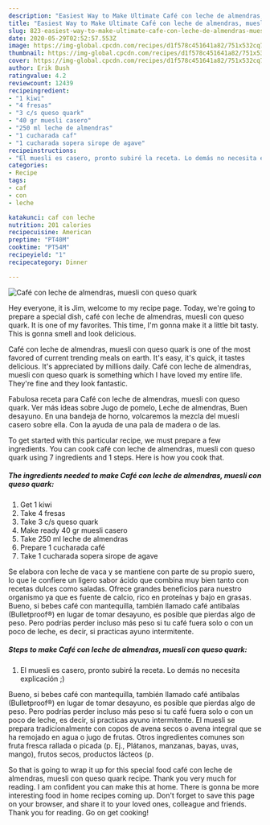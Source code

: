 ```yaml
---
description: "Easiest Way to Make Ultimate Café con leche de almendras, muesli con queso quark"
title: "Easiest Way to Make Ultimate Café con leche de almendras, muesli con queso quark"
slug: 823-easiest-way-to-make-ultimate-cafe-con-leche-de-almendras-muesli-con-queso-quark
date: 2020-05-29T02:52:57.553Z
image: https://img-global.cpcdn.com/recipes/d1f578c451641a82/751x532cq70/cafe-con-leche-de-almendras-muesli-con-queso-quark-foto-principal.jpg
thumbnail: https://img-global.cpcdn.com/recipes/d1f578c451641a82/751x532cq70/cafe-con-leche-de-almendras-muesli-con-queso-quark-foto-principal.jpg
cover: https://img-global.cpcdn.com/recipes/d1f578c451641a82/751x532cq70/cafe-con-leche-de-almendras-muesli-con-queso-quark-foto-principal.jpg
author: Erik Bush
ratingvalue: 4.2
reviewcount: 12439
recipeingredient:
- "1 kiwi"
- "4 fresas"
- "3 c/s queso quark"
- "40 gr muesli casero"
- "250 ml leche de almendras"
- "1 cucharada caf"
- "1 cucharada sopera sirope de agave"
recipeinstructions:
- "El muesli es casero, pronto subiré la receta. Lo demás no necesita explicación ;)"
categories:
- Recipe
tags:
- caf
- con
- leche

katakunci: caf con leche 
nutrition: 201 calories
recipecuisine: American
preptime: "PT40M"
cooktime: "PT54M"
recipeyield: "1"
recipecategory: Dinner

---
```



![Café con leche de almendras, muesli con queso quark](https://img-global.cpcdn.com/recipes/d1f578c451641a82/751x532cq70/cafe-con-leche-de-almendras-muesli-con-queso-quark-foto-principal.jpg)

Hey everyone, it is Jim, welcome to my recipe page. Today, we're going to prepare a special dish, café con leche de almendras, muesli con queso quark. It is one of my favorites. This time, I'm gonna make it a little bit tasty. This is gonna smell and look delicious.

Café con leche de almendras, muesli con queso quark is one of the most favored of current trending meals on earth. It's easy, it's quick, it tastes delicious. It's appreciated by millions daily. Café con leche de almendras, muesli con queso quark is something which I have loved my entire life. They're fine and they look fantastic.

Fabulosa receta para Café con leche de almendras, muesli con queso quark. Ver más ideas sobre Jugo de pomelo, Leche de almendras, Buen desayuno. En una bandeja de horno, volcaremos la mezcla del muesli casero sobre ella. Con la ayuda de una pala de madera o de las.


To get started with this particular recipe, we must prepare a few ingredients. You can cook café con leche de almendras, muesli con queso quark using 7 ingredients and 1 steps. Here is how you cook that.

<!--inarticleads1-->

##### The ingredients needed to make Café con leche de almendras, muesli con queso quark:

1. Get 1 kiwi
1. Take 4 fresas
1. Take 3 c/s queso quark
1. Make ready 40 gr muesli casero
1. Take 250 ml leche de almendras
1. Prepare 1 cucharada café
1. Take 1 cucharada sopera sirope de agave


Se elabora con leche de vaca y se mantiene con parte de su propio suero, lo que le confiere un ligero sabor ácido que combina muy bien tanto con recetas dulces como saladas. Ofrece grandes beneficios para nuestro organismo ya que es fuente de calcio, rico en proteínas y bajo en grasas. Bueno, si bebes café con mantequilla, también llamado café antibalas (Bulletproof®) en lugar de tomar desayuno, es posible que pierdas algo de peso. Pero podrías perder incluso más peso si tu café fuera solo o con un poco de leche, es decir, si practicas ayuno intermitente. 

<!--inarticleads2-->

##### Steps to make Café con leche de almendras, muesli con queso quark:

1. El muesli es casero, pronto subiré la receta. Lo demás no necesita explicación ;)


Bueno, si bebes café con mantequilla, también llamado café antibalas (Bulletproof®) en lugar de tomar desayuno, es posible que pierdas algo de peso. Pero podrías perder incluso más peso si tu café fuera solo o con un poco de leche, es decir, si practicas ayuno intermitente. El muesli se prepara tradicionalmente con copos de avena secos o avena integral que se ha remojado en agua o jugo de frutas. Otros ingredientes comunes son fruta fresca rallada o picada (p. Ej., Plátanos, manzanas, bayas, uvas, mango), frutos secos, productos lácteos (p. 

So that is going to wrap it up for this special food café con leche de almendras, muesli con queso quark recipe. Thank you very much for reading. I am confident you can make this at home. There is gonna be more interesting food in home recipes coming up. Don't forget to save this page on your browser, and share it to your loved ones, colleague and friends. Thank you for reading. Go on get cooking!
